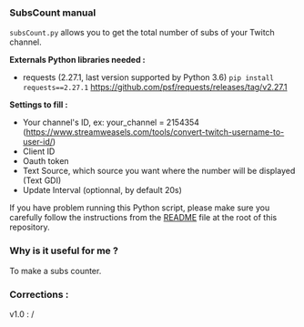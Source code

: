 ### SubsCount manual

`subsCount.py` allows you to get the total number of subs of your Twitch channel.

**Externals Python libraries needed :**
- requests (2.27.1, last version supported by Python 3.6)
`pip install requests==2.27.1`
https://github.com/psf/requests/releases/tag/v2.27.1

**Settings to fill :**
- Your channel's ID, ex: your_channel = 2154354 (https://www.streamweasels.com/tools/convert-twitch-username-to-user-id/)
- Client ID
- Oauth token
- Text Source, which source you want where the number will be displayed (Text GDI)
- Update Interval (optionnal, by default 20s)

If you have problem running this Python script, please make sure you carefully follow the instructions from the <a href="https://github.com/LotharieSlayer/OBS-scripts">README</a> file at the root of this repository.

### Why is it useful for me ?
To make a subs counter.

### Corrections :
v1.0 : /